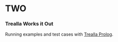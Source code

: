 # TWO

### Trealla Works it Out

Running examples and test cases with [Trealla Prolog](https://github.com/infradig/trealla).
